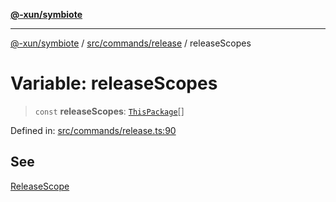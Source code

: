 [**@-xun/symbiote**](../../../../README.md)

***

[@-xun/symbiote](../../../../README.md) / [src/commands/release](../README.md) / releaseScopes

# Variable: releaseScopes

> `const` **releaseScopes**: [`ThisPackage`](../../../configure/enumerations/ThisPackageGlobalScope.md#thispackage)[]

Defined in: [src/commands/release.ts:90](https://github.com/Xunnamius/symbiote/blob/901f1662c62c89e7826ae22e0dbc393e9af16ca8/src/commands/release.ts#L90)

## See

[ReleaseScope](../../../configure/enumerations/ThisPackageGlobalScope.md)
